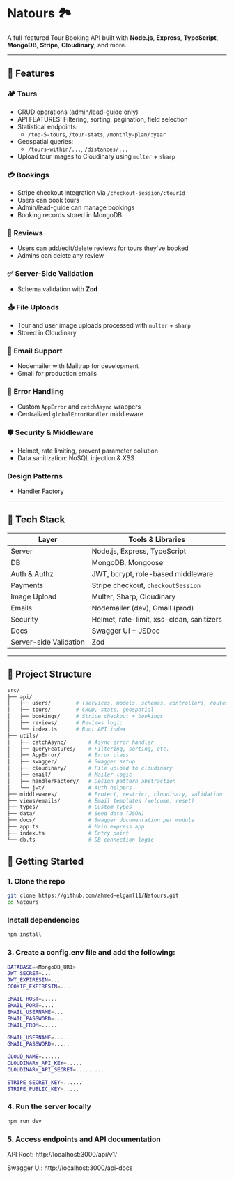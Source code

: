 # Natours 🏞️

A full-featured Tour Booking API built with **Node.js**, **Express**, **TypeScript**, **MongoDB**, **Stripe**, **Cloudinary**, and more.

---

## 🚀 Features

### 🏕️ Tours
- CRUD operations (admin/lead-guide only)
- API FEATURES: Filtering, sorting, pagination, field selection
- Statistical endpoints:
  - `/top-5-tours`, `/tour-stats`, `/monthly-plan/:year`
- Geospatial queries:
  - `/tours-within/...`, `/distances/...`
- Upload tour images to Cloudinary using `multer` + `sharp`

### 💳 Bookings
- Stripe checkout integration via `/checkout-session/:tourId`
- Users can book tours
- Admin/lead-guide can manage bookings
- Booking records stored in MongoDB

### 📝 Reviews
- Users can add/edit/delete reviews for tours they've booked
- Admins can delete any review

### ✅ Server-Side Validation
- Schema validation with **Zod**


### 📤 File Uploads
- Tour and user image uploads processed with `multer` + `sharp`
- Stored in Cloudinary

### 📧 Email Support
- Nodemailer with Mailtrap for development
- Gmail for production emails

### 🧱 Error Handling
- Custom `AppError` and `catchAsync` wrappers
- Centralized `globalErrorHandler` middleware

### 🛡️ Security & Middleware
- Helmet, rate limiting, prevent parameter pollution
- Data sanitization: NoSQL injection & XSS

### Design Patterns
- Handler Factory 
---

## 🧰 Tech Stack

| Layer               | Tools & Libraries                          |
|---------------------|--------------------------------------------|
| Server              | Node.js, Express, TypeScript               |
| DB                  | MongoDB, Mongoose                          |
| Auth & Authz        | JWT, bcrypt, role-based middleware         |
| Payments            | Stripe checkout, `checkoutSession`         |
| Image Upload        | Multer, Sharp, Cloudinary                  |
| Emails              | Nodemailer (dev), Gmail (prod)             |
| Security            | Helmet, rate-limit, xss-clean, sanitizers  |
| Docs                | Swagger UI + JSDoc                         |
| Server-side Validation | Zod                                     |

---

## 📁 Project Structure

```bash
src/
├── api/
│   ├── users/        # (services, models, schemas, controllers, routes) for auth and users
│   ├── tours/        # CRUD, stats, geospatial
│   ├── bookings/     # Stripe checkout + bookings
│   ├── reviews/      # Reviews logic
│   └── index.ts      # Root API index
├── utils/
│   ├── catchAsync/       # Async error handler
│   ├── queryFeatures/    # Filtering, sorting, etc.
│   ├── AppError/         # Error class
│   ├── swagger/          # Swagger setup
│   ├── cloudinary/       # File upload to cloudinary
│   ├── email/            # Mailer logic
│   ├── handlerFactory/   # Design pattern abstraction
│   └── jwt/              # Auth helpers
├── middlewares/          # Protect, restrict, cloudinary, validation
├── views/emails/         # Email templates (welcome, reset)
├── types/                # Custom types
├── data/                 # Seed data (JSON)
├── docs/                 # Swagger documentation per module
├── app.ts                # Main express app
├── index.ts              # Entry point
└── db.ts                 # DB connection logic

```

## 🚀 Getting Started

### 1. Clone the repo

```bash
git clone https://github.com/ahmed-elgaml11/Natours.git
cd Natours
```

###  Install dependencies
```bash
npm install
```




### 3. Create a config.env file and add the following:

```bash
DATABASE=<MongoDB_URI>
JWT_SECRET=...
JWT_EXPIRESIN=...
COOKIE_EXPIRESIN=...

EMAIL_HOST=.....
EMAIL_PORT=....
EMAIL_USERNAME=...
EMAIL_PASSWORD=....
EMAIL_FROM=.....

GMAIL_USERNAME=.....
GMAIL_PASSWORD=.....

CLOUD_NAME=......
CLOUDINARY_API_KEY=.....
CLOUDINARY_API_SECRET=.........

STRIPE_SECRET_KEY=......
STRIPE_PUBLIC_KEY=.....
```






### 4. Run the server locally
```bash
npm run dev
```




### 5. Access endpoints and API documentation

API Root: http://localhost:3000/api/v1/

Swagger UI: http://localhost:3000/api-docs
